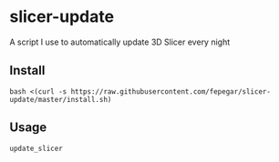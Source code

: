 # slicer-update
A script I use to automatically update 3D Slicer every night

## Install
```shell
bash <(curl -s https://raw.githubusercontent.com/fepegar/slicer-update/master/install.sh)
```

## Usage
```shell
update_slicer
```
